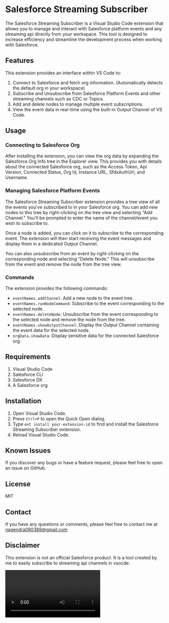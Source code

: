# Salesforce Streaming Subscriber

The Salesforce Streaming Subscriber is a Visual Studio Code extension that allows you to manage and interact with Salesforce platform events and any streaming api directly from your workspace. This tool is designed to increase efficiency and streamline the development process when working with Salesforce.

## Features

This extension provides an interface within VS Code to:

1. Connect to Salesforce and fetch org information. (Automatically detects the default org in your workspace)
2. Subscribe and Unsubscribe from Salesforce Platform Events and other streaming channels such as CDC or Topics.
3. Add and delete nodes to manage multiple event subscriptions.
4. View the event data in real-time using the built-in Output Channel of VS Code.

## Usage

### Connecting to Salesforce Org

After installing the extension, you can view the org data by expanding the Salesforce Org Info tree in the Explorer view. This provides you with details about the connected Salesforce org, such as the Access Token, Api Version, Connected Status, Org Id, Instance URL, SfdxAuthUrl, and Username.

### Managing Salesforce Platform Events

The Salesforce Streaming Subscriber extension provides a tree view of all the events you've subscribed to in your Salesforce org. You can add new nodes to this tree by right-clicking on the tree view and selecting "Add Channel." You'll be prompted to enter the name of the channel/event you wish to subscribe to.

Once a node is added, you can click on it to subscribe to the corresponding event. The extension will then start receiving the event messages and display them in a dedicated Output Channel.

You can also unsubscribe from an event by right-clicking on the corresponding node and selecting "Delete Node." This will unsubscribe from the event and remove the node from the tree view.

### Commands

The extension provides the following commands:

- `eventNames.addChannel`: Add a new node to the event tree.
- `eventNames.runNodeCommand`: Subscribe to the event corresponding to the selected node.
- `eventNames.deleteNode`: Unsubscribe from the event corresponding to the selected node and remove the node from the tree.
- `eventNames.showOutputChannel`: Display the Output Channel containing the event data for the selected node.
- `orgData.showData`: Display sensitive data for the connected Salesforce org.

## Requirements

1. Visual Studio Code
2. Salesforce CLI
3. Salesforce DX
4. A Salesforce org

## Installation

1. Open Visual Studio Code.
2. Press `Ctrl+P` to open the Quick Open dialog.
3. Type `ext install your-extension-id` to find and install the Salesforce Streaming Subscriber extension.
4. Reload Visual Studio Code.

## Known Issues

If you discover any bugs or have a feature request, please feel free to open an issue on GitHub.

## License

MIT

## Contact

If you have any questions or comments, please feel free to contact me at [nagendra080389@gmail.com](mailto:nagendra080389@gmail.com)

## Disclaimer

This extension is not an official Salesforce product. It is a tool created by me to easily subscribe to streaming api channels in vsocde.

<video src="media/demo/demo.mp4" controls title="Salesforce Streaming Subscriber Demo"></video>